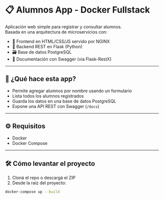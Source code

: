 # 📋 Alumnos App - Docker Fullstack

Aplicación web simple para registrar y consultar alumnos.  
Basada en una arquitectura de microservicios con:

- 🎨 Frontend en HTML/CSS/JS servido por NGINX
- 🧠 Backend REST en Flask (Python)
- 🗃️ Base de datos PostgreSQL
- 📘 Documentación con Swagger (via Flask-RestX)

---

## 🚀 ¿Qué hace esta app?

- Permite agregar alumnos por nombre usando un formulario
- Lista todos los alumnos registrados
- Guarda los datos en una base de datos PostgreSQL
- Expone una API REST con Swagger (`/docs`)

---

## ⚙️ Requisitos

- Docker
- Docker Compose

---

## 🛠️ Cómo levantar el proyecto

1. Cloná el repo o descargá el ZIP
2. Desde la raíz del proyecto:

```bash
docker-compose up --build
```
